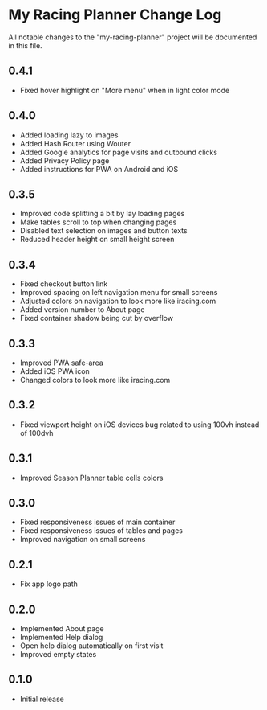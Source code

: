 # My Racing Planner Change Log

All notable changes to the "my-racing-planner" project will be documented in this file.

## 0.4.1

- Fixed hover highlight on "More menu" when in light color mode

## 0.4.0

- Added loading lazy to images
- Added Hash Router using Wouter
- Added Google analytics for page visits and outbound clicks
- Added Privacy Policy page
- Added instructions for PWA on Android and iOS

## 0.3.5

- Improved code splitting a bit by lay loading pages
- Make tables scroll to top when changing pages
- Disabled text selection on images and button texts
- Reduced header height on small height screen

## 0.3.4

- Fixed checkout button link
- Improved spacing on left navigation menu for small screens
- Adjusted colors on navigation to look more like iracing.com
- Added version number to About page
- Fixed container shadow being cut by overflow

## 0.3.3

- Improved PWA safe-area
- Added iOS PWA icon
- Changed colors to look more like iracing.com

## 0.3.2

- Fixed viewport height on iOS devices bug related to using 100vh instead of 100dvh

## 0.3.1

- Improved Season Planner table cells colors

## 0.3.0

- Fixed responsiveness issues of main container
- Fixed responsiveness issues of tables and pages
- Improved navigation on small screens

## 0.2.1

- Fix app logo path

## 0.2.0

- Implemented About page
- Implemented Help dialog
- Open help dialog automatically on first visit
- Improved empty states

## 0.1.0

- Initial release
